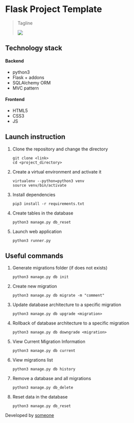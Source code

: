# Flask Project Template

> Tagline
>
> [![](https://img.shields.io/badge/some-badge-lightblue)](https://shields.io 'Badges website')

## Technology stack

#### Backend
- python3
- Flask + addons
- SQLAlchemy ORM
- MVC pattern

#### Frontend
- HTML5
- CSS3
- JS

## Launch instruction

1. Clone the repository and change the directory
    ```
    git clone <link>
    cd <project_directory>
    ```
    
2. Create a virtual environment and activate it
    ```
    virtualenv --python=python3 venv
    source venv/bin/activate
    ```

3. Install dependencies
    ```
    pip3 install -r requirements.txt
    ```

4. Create tables in the database
    ```
    python3 manage.py db_reset
    ```

5. Launch web application
    ```
    python3 runner.py
    ```
   
## Useful commands

1. Generate migrations folder (if does not exists)
    ```
    python3 manage.py db init
    ```

2. Create new migration
    ```
    python3 manage.py db migrate -m "comment"
    ``` 

3. Update database architecture to a specific migration
    ```
    python3 manage.py db upgrade <migration>
    ```  

4. Rollback of database architecture to a specific migration
    ```
    python3 manage.py db downgrade <migration>
    ```  
   
5. View Current Migration Information
    ```
    python3 manage.py db current
    ```
   
6. View migrations list
    ```
    python3 manage.py db history
    ``` 
   
7. Remove a database and all migrations
    ```
    python3 manage.py db_delete
    ```
   
8. Reset data in the database
    ```
    python3 manage.py db_reset
    ```  

Developed by [someone](https://example.com 'hover comment')
